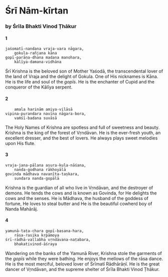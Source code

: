 # Śrī Nām-kīrtan

### by Śrīla Bhakti Vinod Ṭhākur

#### 1

    jaśomatī-nandana vraja-vara nāgara,
        gokula-rañjana kāna
    gopī-parāṇa-dhana madana manohara,
        kālīya-damana-vidhāna

Śrī Krishna is the beloved son of Mother Yaśodā, the transcendental lover of the land of Vraja and the delight of Gokula. One of His nicknames is Kāna. He is the life and soul of the *gopīs*. He is the enchanter of Cupid and the conqueror of the Kālīya serpent.

#### 2

        amala harinām amiya-vilāsā
    vipina-purandara navīna nāgara-bora,
        vaṁśī-badana suvāsā

The Holy Names of Krishna are spotless and full of sweetness and beauty. Krishna is the king of the forest of Vṛndāvan. He is the ever-fresh youth, an excellent dresser, and the best of lovers. He always plays sweet melodies upon His flute.

#### 3

    vraja-jana-pālana asura-kula-nāśana,
        nanda-godhana rākhoyālā
    govinda mādhava navanīta-taṣkara,
        sundara nanda-gopālā

Krishna is the guardian of all who live in Vṛndāvan, and the destroyer of demons. He tends the cows and is known as Govinda, for He delights the cows and the senses. He is Mādhava, the husband of the goddess of fortune, He loves to steal butter and He is the beautiful cowherd boy of Nanda Mahārāj.

#### 4

    yamunā-taṭa-chara gopī-basana-hara,
        rāsa-rasika kṛpāmoya
    śrī-rādhā-vallabha vṛndāvana-naṭabara,
        bhakativinod-āśraya

Wandering on the banks of the Yamunā River, Krishna stole the garments of the *gopīs* while they were bathing. He enjoys the mellows of the rāsa dance. He is the most merciful, beloved lover of Śrīmatī Rādhārāṇī. He is the great dancer of Vṛndāvan, and the supreme shelter of Śrīla Bhakti Vinod Ṭhākur.

